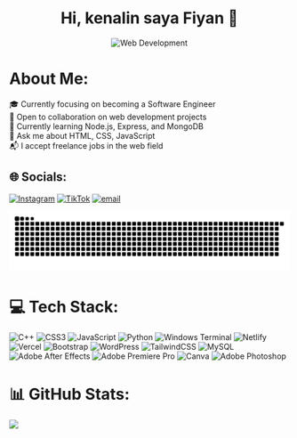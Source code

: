 <h1 align="center">Hi, kenalin saya Fiyan 👋</h1>

<p align="center">
  <img src="https://imgur.com/gallery/bg-LU6vKEA#4s2UpTG" alt="Web Development" width="500"/>
</p>


# About Me:
🎓 Currently focusing on becoming a Software Engineer <br>🤝 Open to collaboration on web development projects <br>🧠 Currently learning Node.js, Express, and MongoDB <br>💬 Ask me about HTML, CSS, JavaScript <br>📬 I accept freelance jobs in the web field


## 🌐 Socials:
[![Instagram](https://img.shields.io/badge/Instagram-%23E4405F.svg?logo=Instagram&logoColor=white)](https://instagram.com/4kaza.ae) [![TikTok](https://img.shields.io/badge/TikTok-%23000000.svg?logo=TikTok&logoColor=white)](https://tiktok.com/@Arthur_ysb) [![email](https://img.shields.io/badge/Email-D14836?logo=gmail&logoColor=white)](mailto:alfiyanyan8@gmail.com) 


<!--![snake gif](https://raw.githubusercontent.com/FiyanGit12/FiyanGit12/output/github-contribution-grid-snake.svg) -->
![snake dark](https://raw.githubusercontent.com/FiyanGit12/FiyanGit12/output/github-contribution-grid-snake-dark.svg?palette=github-dark)


# 💻 Tech Stack:
![C++](https://img.shields.io/badge/c++-%2300599C.svg?style=for-the-badge&logo=c%2B%2B&logoColor=white) ![CSS3](https://img.shields.io/badge/css3-%231572B6.svg?style=for-the-badge&logo=css3&logoColor=white) ![JavaScript](https://img.shields.io/badge/javascript-%23323330.svg?style=for-the-badge&logo=javascript&logoColor=%23F7DF1E) ![Python](https://img.shields.io/badge/python-3670A0?style=for-the-badge&logo=python&logoColor=ffdd54) ![Windows Terminal](https://img.shields.io/badge/Windows%20Terminal-%234D4D4D.svg?style=for-the-badge&logo=windows-terminal&logoColor=white) ![Netlify](https://img.shields.io/badge/netlify-%23000000.svg?style=for-the-badge&logo=netlify&logoColor=#00C7B7) ![Vercel](https://img.shields.io/badge/vercel-%23000000.svg?style=for-the-badge&logo=vercel&logoColor=white) ![Bootstrap](https://img.shields.io/badge/bootstrap-%238511FA.svg?style=for-the-badge&logo=bootstrap&logoColor=white) ![WordPress](https://img.shields.io/badge/WordPress-%23117AC9.svg?style=for-the-badge&logo=WordPress&logoColor=white) ![TailwindCSS](https://img.shields.io/badge/tailwindcss-%2338B2AC.svg?style=for-the-badge&logo=tailwind-css&logoColor=white) ![MySQL](https://img.shields.io/badge/mysql-4479A1.svg?style=for-the-badge&logo=mysql&logoColor=white) ![Adobe After Effects](https://img.shields.io/badge/Adobe%20After%20Effects-9999FF.svg?style=for-the-badge&logo=Adobe%20After%20Effects&logoColor=white) ![Adobe Premiere Pro](https://img.shields.io/badge/Adobe%20Premiere%20Pro-9999FF.svg?style=for-the-badge&logo=Adobe%20Premiere%20Pro&logoColor=white) ![Canva](https://img.shields.io/badge/Canva-%2300C4CC.svg?style=for-the-badge&logo=Canva&logoColor=white) ![Adobe Photoshop](https://img.shields.io/badge/adobe%20photoshop-%2331A8FF.svg?style=for-the-badge&logo=adobe%20photoshop&logoColor=white)

# 📊 GitHub Stats:
![](https://github-readme-stats.vercel.app/api/top-langs/?username=FiyanGit12&theme=dark&hide_border=true&include_all_commits=false&count_private=false&layout=compact)

